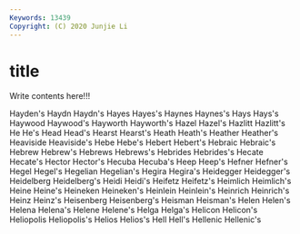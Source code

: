 ```yaml
---
Keywords: 13439
Copyright: (C) 2020 Junjie Li
---
```


# title

Write contents here!!!

Hayden's 
Haydn 
Haydn's 
Hayes 
Hayes's 
Haynes 
Haynes's 
Hays 
Hays's 
Haywood
Haywood's 
Hayworth 
Hayworth's 
Hazel 
Hazel's 
Hazlitt 
Hazlitt's 
He 
He's 
Head
Head's 
Hearst 
Hearst's 
Heath 
Heath's 
Heather 
Heather's 
Heaviside 
Heaviside's 
Hebe
Hebe's 
Hebert 
Hebert's 
Hebraic 
Hebraic's 
Hebrew 
Hebrew's 
Hebrews 
Hebrews's 
Hebrides
Hebrides's 
Hecate 
Hecate's 
Hector 
Hector's 
Hecuba 
Hecuba's 
Heep 
Heep's 
Hefner
Hefner's 
Hegel 
Hegel's 
Hegelian 
Hegelian's 
Hegira 
Hegira's 
Heidegger 
Heidegger's 
Heidelberg
Heidelberg's 
Heidi 
Heidi's 
Heifetz 
Heifetz's 
Heimlich 
Heimlich's 
Heine 
Heine's 
Heineken
Heineken's 
Heinlein 
Heinlein's 
Heinrich 
Heinrich's 
Heinz 
Heinz's 
Heisenberg 
Heisenberg's 
Heisman
Heisman's 
Helen 
Helen's 
Helena 
Helena's 
Helene 
Helene's 
Helga 
Helga's 
Helicon
Helicon's 
Heliopolis 
Heliopolis's 
Helios 
Helios's 
Hell 
Hell's 
Hellenic 
Hellenic's 
